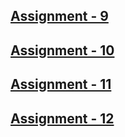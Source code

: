 ## [Assignment - 9](https://dtr-beast.github.io/Full-Stack-Class/Assignment-9/)
## [Assignment - 10](https://dtr-beast.github.io/Full-Stack-Class/Assignment-10/)
## [Assignment - 11](https://dtr-beast.github.io/Full-Stack-Class/Assignment-11/)
## [Assignment - 12](https://dtr-beast.github.io/Full-Stack-Class/Assignment-12/)
